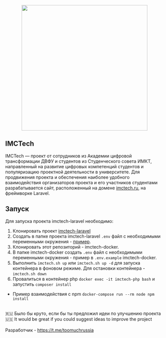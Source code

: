 <p align="center"><a href="https://imctech.ru" target="_blank"><img src="https://imctech.ru/img/fedya3.png" width="400"></a></p>

## IMCTech

IMCTech — проект от сотрудников из Академии цифровой трансформации ДВФУ и студентов из Студенческого совета ИМКТ, направленный на развитие цифровых компетенций студентов и популяризацию проектной деятельности в университете. Для продвижения проекта и обеспечения наиболее удобного взаимодействия организаторов проекта и его участников студентами разрабатывается сайт, расположенный на домене <a target="_blank" href="https://imctech.ru">imctech.ru</a>, на фреймворке Laravel.

## Запуск


Для запуска проекта imctech-laravel необходимо:
1. Клонировать проект <a href="https://github.com/TooMuchRuss1a/imctech-laravel">imctech-laravel</a>
2. Создать в папке проекта imctech-laravel `.env` файл с необходимыми переменными окружения - <a href="https://github.com/TooMuchRuss1a/imctech-laravel/blob/master/.env.example">пример</a>.
3. Клонировать этот репозиторий - imctech-docker.
4. В папке imctech-docker создать `.env` файл с необходимыми переменными окружения - пример в `.env.example` imctech-docker.
5. Выполнить `imctech.sh up` или `imctech.sh up -d` для запуска контейнера в фоновом режиме. Для остановки контейнера - `imctech.sh down`
6. Провалиться в контейнер php `docker exec -it imctech-php bash` и запустить `composer install`
* Пример взаимодействия с npm `docker-compose run --rm node npm install`
<br>


<div>🇷🇺 Было бы круто, если бы ты предложил идеи по улучшению проекта</div>
<div>🇺🇸 It would be great if you could suggest ideas to improve the project</div>
<br>
<div>Разработчик - <a href="https://t.me/toomuchrussia" target="_blank">https://t.me/toomuchrussia</a></div>
